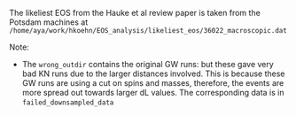 The likeliest EOS from the Hauke et al review paper is taken from the Potsdam machines at `/home/aya/work/hkoehn/EOS_analysis/likeliest_eos/36022_macroscopic.dat` 

Note:
- The `wrong_outdir` contains the original GW runs: but these gave very bad KN runs due to the larger distances involved. This is because these GW runs are using a cut on spins and masses, therefore, the events are more spread out towards larger dL values. The corresponding data is in `failed_downsampled_data` 
